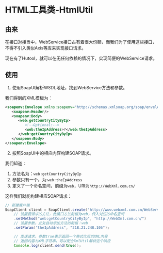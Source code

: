 HTML工具类-HtmlUtil
===

## 由来
在接口对接当中，WebService接口占有着很大份额，而我们为了使用这些接口，不得不引入类似Axis等库来实现接口请求。

现在有了Hutool，就可以在无任何依赖的情况下，实现简便的WebService请求。

## 使用

1. 使用SoapUI解析WSDL地址，找到WebService方法和参数。

我们得到的XML模板为：

```xml
<soapenv:Envelope xmlns:soapenv="http://schemas.xmlsoap.org/soap/envelope/" xmlns:web="http://WebXml.com.cn/">
   <soapenv:Header/>
   <soapenv:Body>
      <web:getCountryCityByIp>
         <!--Optional:-->
         <web:theIpAddress>?</web:theIpAddress>
      </web:getCountryCityByIp>
   </soapenv:Body>
</soapenv:Envelope>
```

2. 按照SoapUI中的相应内容构建SOAP请求。

我们知道：

1. 方法名为：`web:getCountryCityByIp`
2. 参数只有一个，为:`web:theIpAddress`
3. 定义了一个命名空间，前缀为`web`，URI为`http://WebXml.com.cn/`

这样我们就能构建相应SOAP请求：

```java
// 新建客户端
SoapClient client = SoapClient.create("http://www.webxml.com.cn/WebServices/IpAddressSearchWebService.asmx")
    // 设置要请求的方法，此接口方法前缀为web，传入对应的命名空间
    .setMethod("web:getCountryCityByIp", "http://WebXml.com.cn/")
    // 设置参数，此处自动添加方法的前缀：web
    .setParam("theIpAddress", "218.21.240.106");

    // 发送请求，参数true表示返回一个格式化后的XML内容
    // 返回内容为XML字符串，可以配合XmlUtil解析这个响应
    Console.log(client.send(true));
```